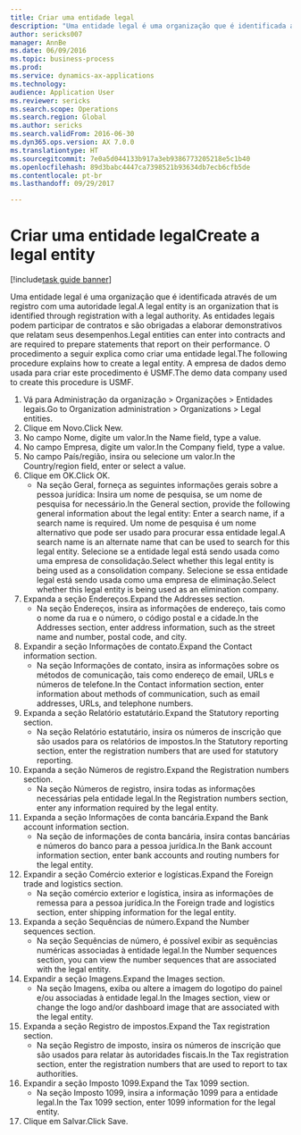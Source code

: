 ```yaml
--- 
title: Criar uma entidade legal
description: "Uma entidade legal é uma organização que é identificada através de um registro com uma autoridade legal."
author: sericks007
manager: AnnBe
ms.date: 06/09/2016
ms.topic: business-process
ms.prod: 
ms.service: dynamics-ax-applications
ms.technology: 
audience: Application User
ms.reviewer: sericks
ms.search.scope: Operations
ms.search.region: Global
ms.author: sericks
ms.search.validFrom: 2016-06-30
ms.dyn365.ops.version: AX 7.0.0
ms.translationtype: HT
ms.sourcegitcommit: 7e0a5d044133b917a3eb9386773205218e5c1b40
ms.openlocfilehash: 89d3babc4447ca7398521b93634db7ecb6cfb5de
ms.contentlocale: pt-br
ms.lasthandoff: 09/29/2017

---
```

# <a name="create-a-legal-entity"></a><span data-ttu-id="79155-103">Criar uma entidade legal</span><span class="sxs-lookup"><span data-stu-id="79155-103">Create a legal entity</span></span>

[!include[task guide banner](../../includes/task-guide-banner.md)]

<span data-ttu-id="79155-104">Uma entidade legal é uma organização que é identificada através de um registro com uma autoridade legal.</span><span class="sxs-lookup"><span data-stu-id="79155-104">A legal entity is an organization that is identified through registration with a legal authority.</span></span> <span data-ttu-id="79155-105">As entidades legais podem participar de contratos e são obrigadas a elaborar demonstrativos que relatam seus desempenhos.</span><span class="sxs-lookup"><span data-stu-id="79155-105">Legal entities can enter into contracts and are required to prepare statements that report on their performance.</span></span> <span data-ttu-id="79155-106">O procedimento a seguir explica como criar uma entidade legal.</span><span class="sxs-lookup"><span data-stu-id="79155-106">The following procedure explains how to create a legal entity.</span></span> <span data-ttu-id="79155-107">A empresa de dados demo usada para criar este procedimento é USMF.</span><span class="sxs-lookup"><span data-stu-id="79155-107">The demo data company used to create this procedure is USMF.</span></span>

1. <span data-ttu-id="79155-108">Vá para Administração da organização > Organizações > Entidades legais.</span><span class="sxs-lookup"><span data-stu-id="79155-108">Go to Organization administration > Organizations > Legal entities.</span></span>
2. <span data-ttu-id="79155-109">Clique em Novo.</span><span class="sxs-lookup"><span data-stu-id="79155-109">Click New.</span></span>
3. <span data-ttu-id="79155-110">No campo Nome, digite um valor.</span><span class="sxs-lookup"><span data-stu-id="79155-110">In the Name field, type a value.</span></span>
4. <span data-ttu-id="79155-111">No campo Empresa, digite um valor.</span><span class="sxs-lookup"><span data-stu-id="79155-111">In the Company field, type a value.</span></span>
5. <span data-ttu-id="79155-112">No campo País/região, insira ou selecione um valor.</span><span class="sxs-lookup"><span data-stu-id="79155-112">In the Country/region field, enter or select a value.</span></span>
6. <span data-ttu-id="79155-113">Clique em OK.</span><span class="sxs-lookup"><span data-stu-id="79155-113">Click OK.</span></span>
    * <span data-ttu-id="79155-114">Na seção Geral, forneça as seguintes informações gerais sobre a pessoa jurídica: Insira um nome de pesquisa, se um nome de pesquisa for necessário.</span><span class="sxs-lookup"><span data-stu-id="79155-114">In the General section, provide the following general information about the legal entity: Enter a search name, if a search name is required.</span></span> <span data-ttu-id="79155-115">Um nome de pesquisa é um nome alternativo que pode ser usado para procurar essa entidade legal.</span><span class="sxs-lookup"><span data-stu-id="79155-115">A search name is an alternate name that can be used to search for this legal entity.</span></span> <span data-ttu-id="79155-116">Selecione se a entidade legal está sendo usada como uma empresa de consolidação.</span><span class="sxs-lookup"><span data-stu-id="79155-116">Select whether this legal entity is being used as a consolidation company.</span></span> <span data-ttu-id="79155-117">Selecione se essa entidade legal está sendo usada como uma empresa de eliminação.</span><span class="sxs-lookup"><span data-stu-id="79155-117">Select whether this legal entity is being used as an elimination company.</span></span>  
7. <span data-ttu-id="79155-118">Expanda a seção Endereços.</span><span class="sxs-lookup"><span data-stu-id="79155-118">Expand the Addresses section.</span></span>
    * <span data-ttu-id="79155-119">Na seção Endereços, insira as informações de endereço, tais como o nome da rua e o número, o código postal e a cidade.</span><span class="sxs-lookup"><span data-stu-id="79155-119">In the Addresses section, enter address information, such as the street name and number, postal code, and city.</span></span>  
8. <span data-ttu-id="79155-120">Expandir a seção Informações de contato.</span><span class="sxs-lookup"><span data-stu-id="79155-120">Expand the Contact information section.</span></span>
    * <span data-ttu-id="79155-121">Na seção Informações de contato, insira as informações sobre os métodos de comunicação, tais como endereço de email, URLs e números de telefone.</span><span class="sxs-lookup"><span data-stu-id="79155-121">In the Contact information section, enter information about methods of communication, such as email addresses, URLs, and telephone numbers.</span></span>  
9. <span data-ttu-id="79155-122">Expanda a seção Relatório estatutário.</span><span class="sxs-lookup"><span data-stu-id="79155-122">Expand the Statutory reporting section.</span></span>
    * <span data-ttu-id="79155-123">Na seção Relatório estatutário, insira os números de inscrição que são usados para os relatórios de impostos.</span><span class="sxs-lookup"><span data-stu-id="79155-123">In the Statutory reporting section, enter the registration numbers that are used for statutory reporting.</span></span>  
10. <span data-ttu-id="79155-124">Expanda a seção Números de registro.</span><span class="sxs-lookup"><span data-stu-id="79155-124">Expand the Registration numbers section.</span></span>
    * <span data-ttu-id="79155-125">Na seção Números de registro, insira todas as informações necessárias pela entidade legal.</span><span class="sxs-lookup"><span data-stu-id="79155-125">In the Registration numbers section, enter any information required by the legal entity.</span></span>  
11. <span data-ttu-id="79155-126">Expanda a seção Informações de conta bancária.</span><span class="sxs-lookup"><span data-stu-id="79155-126">Expand the Bank account information section.</span></span>
    * <span data-ttu-id="79155-127">Na seção de informações de conta bancária, insira contas bancárias e números do banco para a pessoa jurídica.</span><span class="sxs-lookup"><span data-stu-id="79155-127">In the Bank account information section, enter bank accounts and routing numbers for the legal entity.</span></span>  
12. <span data-ttu-id="79155-128">Expandir a seção Comércio exterior e logísticas.</span><span class="sxs-lookup"><span data-stu-id="79155-128">Expand the Foreign trade and logistics section.</span></span>
    * <span data-ttu-id="79155-129">Na seção comércio exterior e logística, insira as informações de remessa para a pessoa jurídica.</span><span class="sxs-lookup"><span data-stu-id="79155-129">In the Foreign trade and logistics section, enter shipping information for the legal entity.</span></span>  
13. <span data-ttu-id="79155-130">Expanda a seção Sequências de número.</span><span class="sxs-lookup"><span data-stu-id="79155-130">Expand the Number sequences section.</span></span>
    * <span data-ttu-id="79155-131">Na seção Sequências de número, é possível exibir as sequências numéricas associadas à entidade legal.</span><span class="sxs-lookup"><span data-stu-id="79155-131">In the Number sequences section, you can view the number sequences that are associated with the legal entity.</span></span>  
14. <span data-ttu-id="79155-132">Expandir a seção Imagens.</span><span class="sxs-lookup"><span data-stu-id="79155-132">Expand the Images section.</span></span>
    * <span data-ttu-id="79155-133">Na seção Imagens, exiba ou altere a imagem do logotipo do painel e/ou associadas à entidade legal.</span><span class="sxs-lookup"><span data-stu-id="79155-133">In the Images section, view or change the logo and/or dashboard image that are associated with the legal entity.</span></span>  
15. <span data-ttu-id="79155-134">Expanda a seção Registro de impostos.</span><span class="sxs-lookup"><span data-stu-id="79155-134">Expand the Tax registration section.</span></span>
    * <span data-ttu-id="79155-135">Na seção Registro de imposto, insira os números de inscrição que são usados para relatar às autoridades fiscais.</span><span class="sxs-lookup"><span data-stu-id="79155-135">In the Tax registration section, enter the registration numbers that are used to report to tax authorities.</span></span>  
16. <span data-ttu-id="79155-136">Expandir a seção Imposto 1099.</span><span class="sxs-lookup"><span data-stu-id="79155-136">Expand the Tax 1099 section.</span></span>
    * <span data-ttu-id="79155-137">Na seção Imposto 1099, insira a informação 1099 para a entidade legal.</span><span class="sxs-lookup"><span data-stu-id="79155-137">In the Tax 1099 section, enter 1099 information for the legal entity.</span></span>  
17. <span data-ttu-id="79155-138">Clique em Salvar.</span><span class="sxs-lookup"><span data-stu-id="79155-138">Click Save.</span></span>


